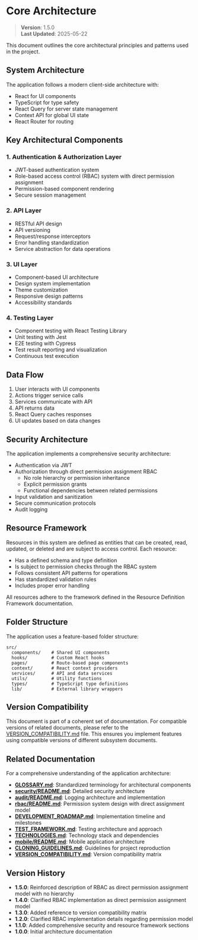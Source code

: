 
# Core Architecture

> **Version**: 1.5.0  
> **Last Updated**: 2025-05-22

This document outlines the core architectural principles and patterns used in the project.

## System Architecture

The application follows a modern client-side architecture with:

- React for UI components
- TypeScript for type safety
- React Query for server state management
- Context API for global UI state
- React Router for routing

## Key Architectural Components

### 1. Authentication & Authorization Layer
- JWT-based authentication system
- Role-based access control (RBAC) system with direct permission assignment
- Permission-based component rendering
- Secure session management

### 2. API Layer
- RESTful API design
- API versioning
- Request/response interceptors
- Error handling standardization
- Service abstraction for data operations

### 3. UI Layer
- Component-based UI architecture
- Design system implementation
- Theme customization
- Responsive design patterns
- Accessibility standards

### 4. Testing Layer
- Component testing with React Testing Library
- Unit testing with Jest
- E2E testing with Cypress
- Test result reporting and visualization
- Continuous test execution

## Data Flow

1. User interacts with UI components
2. Actions trigger service calls
3. Services communicate with API
4. API returns data
5. React Query caches responses
6. UI updates based on data changes

## Security Architecture

The application implements a comprehensive security architecture:

- Authentication via JWT
- Authorization through direct permission assignment RBAC
  - No role hierarchy or permission inheritance
  - Explicit permission grants
  - Functional dependencies between related permissions
- Input validation and sanitization
- Secure communication protocols
- Audit logging

## Resource Framework

Resources in this system are defined as entities that can be created, read, updated, or deleted and are subject to access control. Each resource:

- Has a defined schema and type definition
- Is subject to permission checks through the RBAC system
- Follows consistent API patterns for operations
- Has standardized validation rules
- Includes proper error handling

All resources adhere to the framework defined in the Resource Definition Framework documentation.

## Folder Structure

The application uses a feature-based folder structure:

```
src/
  components/    # Shared UI components
  hooks/         # Custom React hooks
  pages/         # Route-based page components
  context/       # React context providers
  services/      # API and data services
  utils/         # Utility functions
  types/         # TypeScript type definitions
  lib/           # External library wrappers
```

## Version Compatibility

This document is part of a coherent set of documentation. For compatible versions of related documents, please refer to the [VERSION_COMPATIBILITY.md](VERSION_COMPATIBILITY.md) file. This ensures you implement features using compatible versions of different subsystem documents.

## Related Documentation

For a comprehensive understanding of the application architecture:

- **[GLOSSARY.md](GLOSSARY.md)**: Standardized terminology for architectural components
- **[security/README.md](security/README.md)**: Detailed security architecture
- **[audit/README.md](audit/README.md)**: Logging architecture and implementation
- **[rbac/README.md](rbac/README.md)**: Permission system design with direct assignment model
- **[DEVELOPMENT_ROADMAP.md](DEVELOPMENT_ROADMAP.md)**: Implementation timeline and milestones
- **[TEST_FRAMEWORK.md](TEST_FRAMEWORK.md)**: Testing architecture and approach
- **[TECHNOLOGIES.md](TECHNOLOGIES.md)**: Technology stack and dependencies
- **[mobile/README.md](mobile/README.md)**: Mobile application architecture
- **[CLONING_GUIDELINES.md](CLONING_GUIDELINES.md)**: Guidelines for project reproduction
- **[VERSION_COMPATIBILITY.md](VERSION_COMPATIBILITY.md)**: Version compatibility matrix

## Version History

- **1.5.0**: Reinforced description of RBAC as direct permission assignment model with no hierarchy
- **1.4.0**: Clarified RBAC implementation as direct permission assignment model
- **1.3.0**: Added reference to version compatibility matrix
- **1.2.0**: Clarified RBAC implementation details regarding permission model
- **1.1.0**: Added comprehensive security and resource framework sections
- **1.0.0**: Initial architecture documentation
